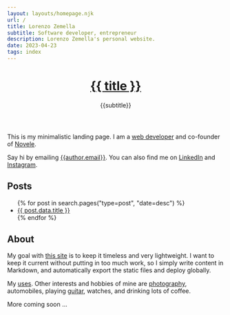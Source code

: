 ```yaml
---
layout: layouts/homepage.njk
url: /
title: Lorenzo Zemella
subtitle: Software developer, entrepreneur
description: Lorenzo Zemella's personal website.
date: 2023-04-23
tags: index
---
```


<header>

<h1><a href="/" class="text-inherit no-underline">{{ title }}</a></h1>

<p class="subtitle">{{subtitle}}</p>

</header>

<section>

This is my minimalistic landing page. I am a [web developer](/profile/) and co-founder of [Novele]({{links.Novele}}). 

Say hi by emailing [{{author.email}}](mailto:{{author.email}}). You can also find me on [LinkedIn]({{author.x.social.linkedin}}) and [Instagram]({{author.x.social.instagram}}). 

</section><section>

## Posts

<ul class="pt-4">
{% for post in search.pages("type=post", "date=desc") %}
  <li>
      <a href="{{post.data.url}}">{{ post.data.title }}</a>
  </li>
{% endfor %}
</ul>

</section><section>

## About

My goal with [this site](/about/) is to keep it timeless and very lightweight. I want to keep it current without putting in too much work, so I simply write content in Markdown, and automatically export the static files and deploy globally. 

My [uses](/uses/). Other interests and hobbies of mine are [photography](/photography/), automobiles, playing [guitar](/guitar/), watches, and drinking lots of coffee. 

<!-- Some useful facts and [references](/references/). Hopefully they are also useful to you.  -->

More coming soon ... 

</section>